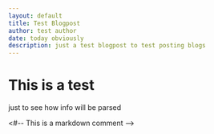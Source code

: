 ```yaml
---
layout: default
title: Test Blogpost
author: test author
date: today obviously
description: just a test blogpost to test posting blogs
---
```


# This is a test

just to see how info will be parsed

<#-- This is a markdown comment -->
